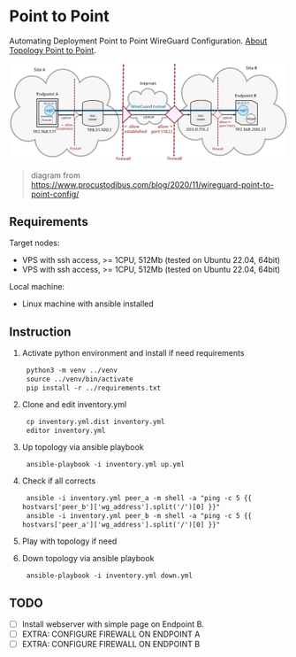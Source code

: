 # Point to Point

Automating Deployment Point to Point WireGuard Configuration. [About Topology Point to Point](https://www.procustodibus.com/blog/2020/11/wireguard-point-to-point-config/).

![diagram](assets/diagram.svg)

> diagram from https://www.procustodibus.com/blog/2020/11/wireguard-point-to-point-config/

## Requirements

Target nodes:

- VPS with ssh access, >= 1CPU, 512Mb (tested on Ubuntu 22.04, 64bit)
- VPS with ssh access, >= 1CPU, 512Mb (tested on Ubuntu 22.04, 64bit)

Local machine:

- Linux machine with ansible installed

## Instruction

1. Activate python environment and install if need requirements 
        
        python3 -m venv ../venv
        source ../venv/bin/activate
        pip install -r ../requirements.txt

2. Clone and edit inventory.yml

        cp inventory.yml.dist inventory.yml
        editor inventory.yml

3. Up topology via ansible playbook

        ansible-playbook -i inventory.yml up.yml

4. Check if all corrects

        ansible -i inventory.yml peer_a -m shell -a "ping -c 5 {{ hostvars['peer_b']['wg_address'].split('/')[0] }}"
        ansible -i inventory.yml peer_b -m shell -a "ping -c 5 {{ hostvars['peer_a']['wg_address'].split('/')[0] }}"

5. Play with topology if need

6. Down topology via ansible playbook

        ansible-playbook -i inventory.yml down.yml

## TODO

- [ ] Install webserver with simple page on Endpoint B.
- [ ] EXTRA: CONFIGURE FIREWALL ON ENDPOINT A
- [ ] EXTRA: CONFIGURE FIREWALL ON ENDPOINT B
